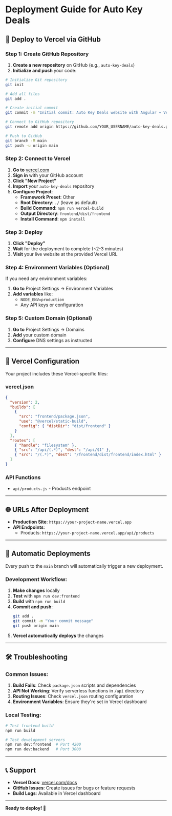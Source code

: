 # Deployment Guide for Auto Key Deals

## 🚀 Deploy to Vercel via GitHub

### **Step 1: Create GitHub Repository**

1. **Create a new repository** on GitHub (e.g., `auto-key-deals`)
2. **Initialize and push** your code:

```bash
# Initialize Git repository
git init

# Add all files
git add .

# Create initial commit
git commit -m "Initial commit: Auto Key Deals website with Angular + Vercel"

# Connect to GitHub repository
git remote add origin https://github.com/YOUR_USERNAME/auto-key-deals.git

# Push to GitHub
git branch -M main
git push -u origin main
```

### **Step 2: Connect to Vercel**

1. **Go to** [vercel.com](https://vercel.com)
2. **Sign in** with your GitHub account
3. **Click "New Project"**
4. **Import** your `auto-key-deals` repository
5. **Configure Project**:
   - **Framework Preset**: Other
   - **Root Directory**: `./` (leave as default)
   - **Build Command**: `npm run vercel-build`
   - **Output Directory**: `frontend/dist/frontend`
   - **Install Command**: `npm install`

### **Step 3: Deploy**

1. **Click "Deploy"**
2. **Wait** for the deployment to complete (~2-3 minutes)
3. **Visit** your live website at the provided Vercel URL

### **Step 4: Environment Variables (Optional)**

If you need any environment variables:

1. **Go to** Project Settings → Environment Variables
2. **Add variables** like:
   - `NODE_ENV=production`
   - Any API keys or configuration

### **Step 5: Custom Domain (Optional)**

1. **Go to** Project Settings → Domains
2. **Add** your custom domain
3. **Configure** DNS settings as instructed

---

## 🔧 Vercel Configuration

Your project includes these Vercel-specific files:

### **vercel.json**
```json
{
  "version": 2,
  "builds": [
    {
      "src": "frontend/package.json",
      "use": "@vercel/static-build",
      "config": { "distDir": "dist/frontend" }
    }
  ],
  "routes": [
    { "handle": "filesystem" },
    { "src": "/api/(.*)", "dest": "/api/$1" },
    { "src": "/(.*)", "dest": "/frontend/dist/frontend/index.html" }
  ]
}
```

### **API Functions**
- `api/products.js` - Products endpoint

---

## 🌐 URLs After Deployment

- **Production Site**: `https://your-project-name.vercel.app`
- **API Endpoints**:
  - Products: `https://your-project-name.vercel.app/api/products`
---

## 🔄 Automatic Deployments

Every push to the `main` branch will automatically trigger a new deployment.

### **Development Workflow**:

1. **Make changes** locally
2. **Test** with `npm run dev:frontend`
3. **Build** with `npm run build`
4. **Commit and push**:
   ```bash
   git add .
   git commit -m "Your commit message"
   git push origin main
   ```
5. **Vercel automatically deploys** the changes

---

## 🛠 Troubleshooting

### **Common Issues**:

1. **Build Fails**: Check `package.json` scripts and dependencies
2. **API Not Working**: Verify serverless functions in `/api` directory
3. **Routing Issues**: Check `vercel.json` routing configuration
4. **Environment Variables**: Ensure they're set in Vercel dashboard

### **Local Testing**:

```bash
# Test frontend build
npm run build

# Test development servers
npm run dev:frontend  # Port 4200
npm run dev:backend   # Port 3000
```

---

## 📞 Support

- **Vercel Docs**: [vercel.com/docs](https://vercel.com/docs)
- **GitHub Issues**: Create issues for bugs or feature requests
- **Build Logs**: Available in Vercel dashboard

---

**Ready to deploy! 🚀**